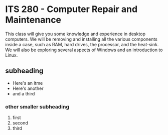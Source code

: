 # ITS 280 - Computer Repair and Maintenance

This class will give you some knowledge and experience in desktop computers. We will be removing and installing all the various components inside a case, such as RAM, hard drives, the processor, and the heat-sink. We will also be exploring several aspects of Windows and an introduction to Linux.

## subheading

 - Here's an itme
 - Here's another
 - and a third

### other smaller subheading

 1. first
 2. second
 3. third
